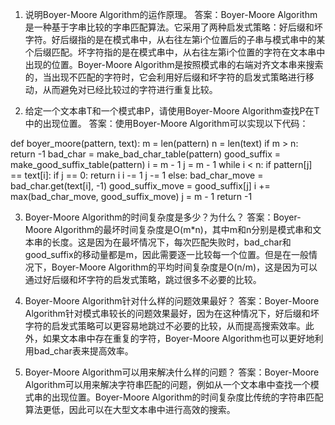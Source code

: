 

1. 说明Boyer-Moore Algorithm的运作原理。
答案：Boyer-Moore Algorithm是一种基于字串比较的字串匹配算法。它采用了两种启发式策略：好后缀和坏字符。好后缀指的是在模式串中，从右往左第i个位置后的子串与模式串中的某个后缀匹配。坏字符指的是在模式串中，从右往左第i个位置的字符在文本串中出现的位置。Boyer-Moore Algorithm是按照模式串的右端对齐文本串来搜索的，当出现不匹配的字符时，它会利用好后缀和坏字符的启发式策略进行移动，从而避免对已经比较过的字符进行重复比较。

2. 给定一个文本串T和一个模式串P，请使用Boyer-Moore Algorithm查找P在T中的出现位置。
答案：使用Boyer-Moore Algorithm可以实现以下代码：

def boyer_moore(pattern, text):
    m = len(pattern)
    n = len(text)
    if m > n:
        return -1
    bad_char = make_bad_char_table(pattern)
    good_suffix = make_good_suffix_table(pattern)
    i = m - 1
    j = m - 1
    while i < n:
        if pattern[j] == text[i]:
            if j == 0:
                return i
            i -= 1
            j -= 1
        else:
            bad_char_move = bad_char.get(text[i], -1)
            good_suffix_move = good_suffix[j]
            i += max(bad_char_move, good_suffix_move)
            j = m - 1
    return -1

3. Boyer-Moore Algorithm的时间复杂度是多少？为什么？
答案：Boyer-Moore Algorithm的最坏时间复杂度是O(m*n)，其中m和n分别是模式串和文本串的长度。这是因为在最坏情况下，每次匹配失败时，bad_char和good_suffix的移动量都是m，因此需要逐一比较每一个位置。但是在一般情况下，Boyer-Moore Algorithm的平均时间复杂度是O(n/m)，这是因为可以通过好后缀和坏字符的启发式策略，跳过很多不必要的比较。

4. Boyer-Moore Algorithm针对什么样的问题效果最好？
答案：Boyer-Moore Algorithm针对模式串较长的问题效果最好，因为在这种情况下，好后缀和坏字符的启发式策略可以更容易地跳过不必要的比较，从而提高搜索效率。此外，如果文本串中存在重复的字符，Boyer-Moore Algorithm也可以更好地利用bad_char表来提高效率。

5. Boyer-Moore Algorithm可以用来解决什么样的问题？
答案：Boyer-Moore Algorithm可以用来解决字符串匹配的问题，例如从一个文本串中查找一个模式串的出现位置。Boyer-Moore Algorithm的时间复杂度比传统的字符串匹配算法更低，因此可以在大型文本串中进行高效的搜索。